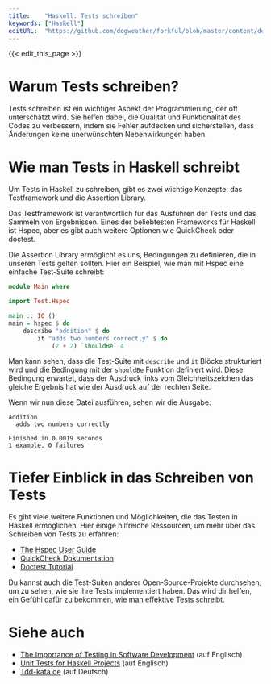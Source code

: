 ```yaml
---
title:    "Haskell: Tests schreiben"
keywords: ["Haskell"]
editURL:  "https://github.com/dogweather/forkful/blob/master/content/de/haskell/writing-tests.md"
---
```


{{< edit_this_page >}}

# Warum Tests schreiben?

Tests schreiben ist ein wichtiger Aspekt der Programmierung, der oft unterschätzt wird. Sie helfen dabei, die Qualität und Funktionalität des Codes zu verbessern, indem sie Fehler aufdecken und sicherstellen, dass Änderungen keine unerwünschten Nebenwirkungen haben.

# Wie man Tests in Haskell schreibt

Um Tests in Haskell zu schreiben, gibt es zwei wichtige Konzepte: das Testframework und die Assertion Library.

Das Testframework ist verantwortlich für das Ausführen der Tests und das Sammeln von Ergebnissen. Eines der beliebtesten Frameworks für Haskell ist Hspec, aber es gibt auch weitere Optionen wie QuickCheck oder doctest.

Die Assertion Library ermöglicht es uns, Bedingungen zu definieren, die in unseren Tests gelten sollten. Hier ein Beispiel, wie man mit Hspec eine einfache Test-Suite schreibt:

```Haskell
module Main where

import Test.Hspec

main :: IO ()
main = hspec $ do
    describe "addition" $ do
        it "adds two numbers correctly" $ do
            (2 + 2) `shouldBe` 4
```

Man kann sehen, dass die Test-Suite mit `describe` und `it` Blöcke strukturiert wird und die Bedingung mit der `shouldBe` Funktion definiert wird. Diese Bedingung erwartet, dass der Ausdruck links vom Gleichheitszeichen das gleiche Ergebnis hat wie der Ausdruck auf der rechten Seite.

Wenn wir nun diese Datei ausführen, sehen wir die Ausgabe:

```
addition
  adds two numbers correctly

Finished in 0.0019 seconds
1 example, 0 failures
```

# Tiefer Einblick in das Schreiben von Tests

Es gibt viele weitere Funktionen und Möglichkeiten, die das Testen in Haskell ermöglichen. Hier einige hilfreiche Ressourcen, um mehr über das Schreiben von Tests zu erfahren:

- [The Hspec User Guide](https://hspec.github.io)
- [QuickCheck Dokumentation](https://hackage.haskell.org/package/QuickCheck)
- [Doctest Tutorial](https://github.com/sol/doctest#tutorial)

Du kannst auch die Test-Suiten anderer Open-Source-Projekte durchsehen, um zu sehen, wie sie ihre Tests implementiert haben. Das wird dir helfen, ein Gefühl dafür zu bekommen, wie man effektive Tests schreibt.

# Siehe auch

- [The Importance of Testing in Software Development](https://www.freecodecamp.org/news/why-we-need-to-write-tests/) (auf Englisch)
- [Unit Tests for Haskell Projects](https://www.haskellforall.com/2020/12/unit-tests-for-haskell-projects.html) (auf Englisch)
- [Tdd-kata.de](https://tdd-kata.de) (auf Deutsch)